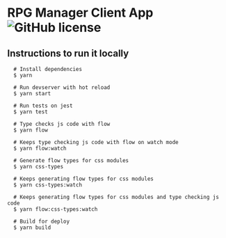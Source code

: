 # RPG Manager Client App ![GitHub license](https://img.shields.io/badge/license-MIT-blue.svg)

## Instructions to run it locally

```
  # Install dependencies
  $ yarn
```

```
  # Run devserver with hot reload
  $ yarn start
```

```
  # Run tests on jest
  $ yarn test
```

```
  # Type checks js code with flow
  $ yarn flow

  # Keeps type checking js code with flow on watch mode
  $ yarn flow:watch

  # Generate flow types for css modules
  $ yarn css-types

  # Keeps generating flow types for css modules
  $ yarn css-types:watch

  # Keeps generating flow types for css modules and type checking js code
  $ yarn flow:css-types:watch
```

```
  # Build for deploy
  $ yarn build
```
